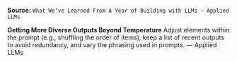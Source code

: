 **Source:** `What We’ve Learned From A Year of Building with LLMs – Applied LLMs`

**Getting More Diverse Outputs Beyond Temperature**
Adjust elements within the prompt (e.g., shuffling the order of items), keep a list of recent outputs to avoid redundancy, and vary the phrasing used in prompts. — Applied LLMs
